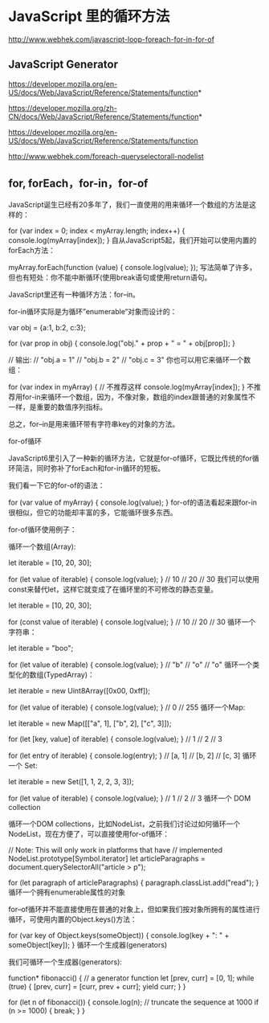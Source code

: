 # JavaScript 里的循环方法



http://www.webhek.com/javascript-loop-foreach-for-in-for-of



## JavaScript Generator

https://developer.mozilla.org/en-US/docs/Web/JavaScript/Reference/Statements/function*

https://developer.mozilla.org/zh-CN/docs/Web/JavaScript/Reference/Statements/function*


https://developer.mozilla.org/en-US/docs/Web/JavaScript/Reference/Statements/function



http://www.webhek.com/foreach-queryselectorall-nodelist





## for, forEach，for-in，for-of





JavaScript诞生已经有20多年了，我们一直使用的用来循环一个数组的方法是这样的：

for (var index = 0; index < myArray.length; index++) {
  console.log(myArray[index]);
}
自从JavaScript5起，我们开始可以使用内置的forEach方法：

myArray.forEach(function (value) {
  console.log(value);
});
写法简单了许多，但也有短处：你不能中断循环(使用break语句或使用return语句。

JavaScript里还有一种循环方法：for–in。

for-in循环实际是为循环”enumerable“对象而设计的：

var obj = {a:1, b:2, c:3};
    
for (var prop in obj) {
  console.log("obj." + prop + " = " + obj[prop]);
}

// 输出:
// "obj.a = 1"
// "obj.b = 2"
// "obj.c = 3"
你也可以用它来循环一个数组：

for (var index in myArray) {    // 不推荐这样
  console.log(myArray[index]);
}
不推荐用for-in来循环一个数组，因为，不像对象，数组的index跟普通的对象属性不一样，是重要的数值序列指标。

总之，for–in是用来循环带有字符串key的对象的方法。

for-of循环

JavaScript6里引入了一种新的循环方法，它就是for-of循环，它既比传统的for循环简洁，同时弥补了forEach和for-in循环的短板。

我们看一下它的for-of的语法：

for (var value of myArray) {
  console.log(value);
}
for-of的语法看起来跟for-in很相似，但它的功能却丰富的多，它能循环很多东西。

for-of循环使用例子：

循环一个数组(Array):

let iterable = [10, 20, 30];

for (let value of iterable) {
  console.log(value);
}
// 10
// 20
// 30
我们可以使用const来替代let，这样它就变成了在循环里的不可修改的静态变量。

let iterable = [10, 20, 30];

for (const value of iterable) {
  console.log(value);
}
// 10
// 20
// 30
循环一个字符串：

let iterable = "boo";

for (let value of iterable) {
  console.log(value);
}
// "b"
// "o"
// "o"
循环一个类型化的数组(TypedArray)：

let iterable = new Uint8Array([0x00, 0xff]);

for (let value of iterable) {
  console.log(value);
}
// 0
// 255
循环一个Map:

let iterable = new Map([["a", 1], ["b", 2], ["c", 3]]);

for (let [key, value] of iterable) {
  console.log(value);
}
// 1
// 2
// 3

for (let entry of iterable) {
  console.log(entry);
}
// [a, 1]
// [b, 2]
// [c, 3]
循环一个 Set:

let iterable = new Set([1, 1, 2, 2, 3, 3]);

for (let value of iterable) {
  console.log(value);
}
// 1
// 2
// 3
循环一个 DOM collection

循环一个DOM collections，比如NodeList，之前我们讨论过如何循环一个NodeList，现在方便了，可以直接使用for-of循环：

// Note: This will only work in platforms that have
// implemented NodeList.prototype[Symbol.iterator]
let articleParagraphs = document.querySelectorAll("article > p");

for (let paragraph of articleParagraphs) {
  paragraph.classList.add("read");
}
循环一个拥有enumerable属性的对象

for–of循环并不能直接使用在普通的对象上，但如果我们按对象所拥有的属性进行循环，可使用内置的Object.keys()方法：

for (var key of Object.keys(someObject)) {
  console.log(key + ": " + someObject[key]);
}
循环一个生成器(generators)

我们可循环一个生成器(generators):

function* fibonacci() { // a generator function
  let [prev, curr] = [0, 1];
  while (true) {
    [prev, curr] = [curr, prev + curr];
    yield curr;
  }
}

for (let n of fibonacci()) {
  console.log(n);
  // truncate the sequence at 1000
  if (n >= 1000) {
    break;
  }
}




















